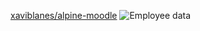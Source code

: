[xaviblanes/alpine-moodle](https://hub.docker.com/repository/docker/xaviblanes/alpine-moodle/general)
![Employee data](/repository/assets/employee.png?raw=true "Employee Data title")
